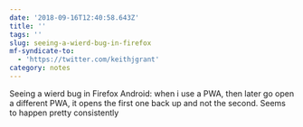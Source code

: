 ```yaml
---
date: '2018-09-16T12:40:58.643Z'
title: ''
tags: ''
slug: seeing-a-wierd-bug-in-firefox
mf-syndicate-to:
  - 'https://twitter.com/keithjgrant'
category: notes
---
```

Seeing a wierd bug in Firefox Android: when i use a PWA, then later go open a different PWA, it opens the first one back up and not the second. Seems to happen pretty consistently
